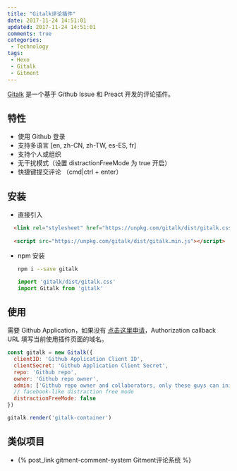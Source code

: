 ```yaml
---
title: "Gitalk评论插件"
date: 2017-11-24 14:51:01
updated: 2017-11-24 14:51:01
comments: true
categories:
 - Technology
tags:
 - Hexo
 - Gitalk
 - Gitment
---
```


[Gitalk](https://github.com/gitalk/gitalk) 是一个基于 Github Issue 和 Preact 开发的评论插件。

<!-- more -->

## 特性
* 使用 Github 登录
* 支持多语言 [en, zh-CN, zh-TW, es-ES, fr]
* 支持个人或组织
* 无干扰模式（设置 distractionFreeMode 为 true 开启）
* 快捷键提交评论 （cmd|ctrl + enter）

## 安装
* 直接引入
``` html
  <link rel="stylesheet" href="https://unpkg.com/gitalk/dist/gitalk.css">
  
  <script src="https://unpkg.com/gitalk/dist/gitalk.min.js"></script>
```
* npm 安装
  ``` sh
  npm i --save gitalk
  ```
  ``` js
  import 'gitalk/dist/gitalk.css'
  import Gitalk from 'gitalk'
  ```

## 使用
需要 Github Application，如果没有 [点击这里申请](https://github.com/settings/applications/new)，Authorization callback URL 填写当前使用插件页面的域名。
``` js
const gitalk = new Gitalk({
  clientID: 'Github Application Client ID',
  clientSecret: 'Github Application Client Secret',
  repo: 'Github repo',
  owner: 'Github repo owner',
  admin: ['Github repo owner and collaborators, only these guys can initialize github issues'],
  // facebook-like distraction free mode
  distractionFreeMode: false
})

gitalk.render('gitalk-container')
```

## 类似项目

* {% post_link gitment-comment-system Gitment评论系统 %}